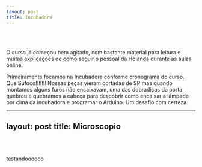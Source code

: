 ```yaml
---
layout: post
title: Incubadora
---
```


<br >

<br />

O curso já começou bem agitado, com bastante material para leitura e muitas explicações de como seguir o pessoal da Holanda durante as aulas online.

Primeiramente focamos na Incubadora conforme cronograma do curso. Que Sufoco!!!!!!! Nossas peças vieram cortadas de SP mas quando montamos alguns furos não encaixavam, uma das dobradiças da porta quebrou e quebramos a cabeça para descobrir como encaixar a lâmpada por cima da incubadora e programar o Arduino.  Um desafio com certeza.


---
layout: post
title: Microscopio
---

<br >

<br />


testandoooooo


